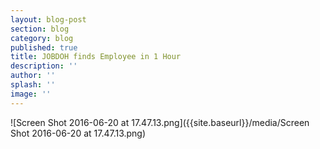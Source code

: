 ```yaml
---
layout: blog-post
section: blog
category: blog
published: true
title: JOBDOH finds Employee in 1 Hour
description: ''
author: ''
splash: ''
image: ''
---
```

![Screen Shot 2016-06-20 at 17.47.13.png]({{site.baseurl}}/media/Screen Shot 2016-06-20 at 17.47.13.png)


